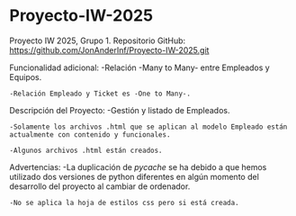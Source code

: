 # Proyecto-IW-2025
Proyecto IW 2025, Grupo 1.
Repositorio GitHub: https://github.com/JonAnderInf/Proyecto-IW-2025.git

Funcionalidad adicional: 
    -Relación -Many to Many- entre Empleados y Equipos.

    -Relación Empleado y Ticket es -One to Many-.

Descripción del Proyecto: 
    -Gestión y listado de Empleados.

    -Solamente los archivos .html que se aplican al modelo Empleado están actualmente con contenido y funcionales.

    -Algunos archivos .html están creados.

Advertencias:
    -La duplicación de _pycache_ se ha debido a que hemos utilizado dos versiones de python diferentes en algún momento del desarrollo del proyecto al cambiar de ordenador.
    
    -No se aplica la hoja de estilos css pero si está creada.